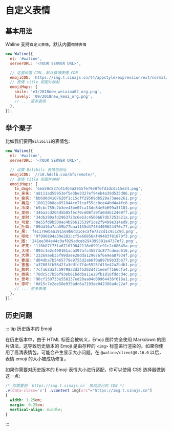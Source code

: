 # 自定义表情

## 基本用法

Waline 支持`自定义表情`。默认内置`微博表情`

```js
new Waline({
  el: '#waline',
  serverURL: '<YOUR SERVER URL>',

  // 这里设置 CDN, 默认微博表情 CDN
  emojiCDN: 'https://img.t.sinajs.cn/t4/appstyle/expression/ext/normal/',
  // 表情 title 和图片映射
  emojiMaps: {
    smile: 'e3/2018new_weixioa02_org.png',
    lovely: '09/2018new_keai_org.png',
    // ... 更多表情
  },
});
```

## 举个栗子

比如我们要用`Bilibili`的表情包:

```js
new Waline({
  el: '#waline',
  serverURL: '<YOUR SERVER URL>',

  // 设置 Bilibili 表情包地址
  emojiCDN: '//i0.hdslb.com/bfs/emote/',
  // 表情 title 和图片映射
  emojiMaps: {
    tv_doge: '6ea59c827c414b4a2955fe79e0f6fd3dcd515e24.png',
    tv_亲亲: 'a8111ad55953ef5e3be3327ef94eb4a39d535d06.png',
    tv_偷笑: 'bb690d4107620f1c15cff29509db529a73aee261.png',
    tv_再见: '180129b8ea851044ce71caf55cc8ce44bd4a4fc8.png',
    tv_冷漠: 'b9cbc755c2b3ee43be07ca13de84e5b699a3f101.png',
    tv_发怒: '34ba3cd204d5b05fec70ce08fa9fa0dd612409ff.png',
    tv_发财: '34db290afd2963723c6eb3c4560667db7253a21a.png',
    tv_可爱: '9e55fd9b500ac4b96613539f1ce2f9499e314ed9.png',
    tv_吐血: '09dd16a7aa59b77baa1155d47484409624470c77.png',
    tv_呆: 'fe1179ebaa191569b0d31cecafe7a2cd1c951c9d.png',
    tv_呕吐: '9f996894a39e282ccf5e66856af49483f81870f3.png',
    tv_困: '241ee304e44c0af029adceb294399391e4737ef2.png',
    tv_坏笑: '1f0b87f731a671079842116e0991c91c2c88645a.png',
    tv_大佬: '093c1e2c490161aca397afc45573c877cdead616.png',
    tv_大哭: '23269aeb35f99daee28dda129676f6e9ea87934f.png',
    tv_委屈: 'd04dba7b5465779e9755d2ab6f0a897b9b33bb77.png',
    tv_害羞: 'a37683fb5642fa3ddfc7f4e5525fd13e42a2bdb1.png',
    tv_尴尬: '7cfa62dafc59798a3d3fb262d421eeeff166cfa4.png',
    tv_微笑: '70dc5c7b56f93eb61bddba11e28fb1d18fddcd4c.png',
    tv_思考: '90cf159733e558137ed20aa04d09964436f618a1.png',
    tv_惊吓: '0d15c7e2ee58e935adc6a7193ee042388adc22af.png',
    // ... 更多表情
  },
});
```

## 历史问题

::: tip 历史版本的 Emoji

在历史版本中，由于 HTML 标签会被转义，Emoji 图片完全使用 Markdown 的图片语法，这导致历史版本的 Emoji 是由存粹的 `<img>` 标签进行渲染的。如果你使用了高清表情包，可能会产生显示大小问题。在 `@waline/client@0.16.0` 以后，表情 emoji 的大小被成功修复。

如果你需要对历史版本的 Emoji 表情大小进行适配，你可以使用 CSS 选择器做到这一点:

```css
/* 你需要把 `https://img.t.sinajs.cn` 换成自己的 CDN */
.v[data-class='v'] .vcontent img[src^="https://img.t.sinajs.cn"]
{
  width: 1.25em;
  margin: 0.25em;
  vertical-align: middle;
}
```

:::
